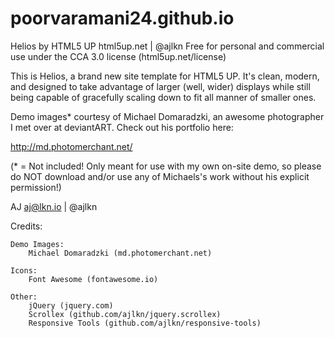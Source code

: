 # poorvaramani24.github.io

Helios by HTML5 UP
html5up.net | @ajlkn
Free for personal and commercial use under the CCA 3.0 license (html5up.net/license)

This is Helios, a brand new site template for HTML5 UP. It's clean, modern, and designed
to take advantage of larger (well, wider) displays while still being capable of gracefully
scaling down to fit all manner of smaller ones.

Demo images* courtesy of Michael Domaradzki, an awesome photographer I met over at
deviantART. Check out his portfolio here:

http://md.photomerchant.net/

(* = Not included! Only meant for use with my own on-site demo, so please do NOT download
and/or use any of Michaels's work without his explicit permission!)

AJ
aj@lkn.io | @ajlkn


Credits:

	Demo Images:
		Michael Domaradzki (md.photomerchant.net)

	Icons:
		Font Awesome (fontawesome.io)

	Other:
		jQuery (jquery.com)
		Scrollex (github.com/ajlkn/jquery.scrollex)
		Responsive Tools (github.com/ajlkn/responsive-tools)